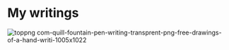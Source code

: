 # My writings
![toppng com-quill-fountain-pen-writing-transprent-png-free-drawings-of-a-hand-writi-1005x1022](https://user-images.githubusercontent.com/35906419/139339718-94f246a6-d206-452e-8aeb-65ff6878316a.png)
